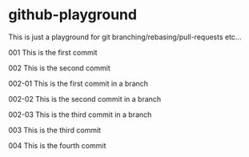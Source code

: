 # github-playground
This is just a playground for git branching/rebasing/pull-requests etc...

001 This is the first commit

002 This is the second commit

002-01 This is the first commit in a branch

002-02 This is the second commit in a branch

002-03 This is the third commit in a branch

003 This is the third commit

004 This is the fourth commit
